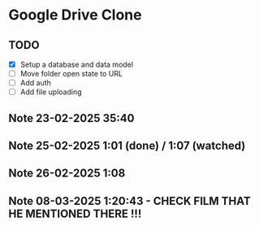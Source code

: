 # Google Drive Clone

## TODO

- [x] Setup a database and data model
- [ ] Move folder open state to URL
- [ ] Add auth
- [ ] Add file uploading 

## Note 23-02-2025 35:40


## Note 25-02-2025 1:01 (done) / 1:07 (watched)

## Note 26-02-2025 1:08 

## Note 08-03-2025 1:20:43 - CHECK FILM THAT HE MENTIONED THERE !!! 